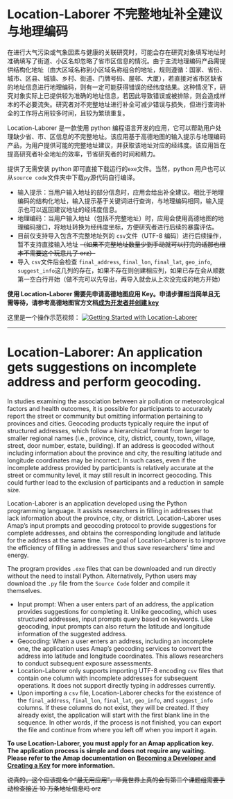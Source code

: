 # Location-Laborer 不完整地址补全建议与地理编码

在进行大气污染或气象因素与健康的关联研究时，可能会存在研究对象填写地址时准确填写了街道、小区名却忽略了省市区信息的情况。由于主流地理编码产品需提供结构化地址（由大区域名称到小区域名称组合的地址，规则遵循：国家、省份、城市、区县、城镇、乡村、街道、门牌号码、屋邨、大厦），若直接对省市区缺省的地址信息进行地理编码，则有一定可能获得错误的经纬度结果。这种情况下，研究对象实际上已提供较为准确的地址信息，若因此导致错误或被排除，则会造成样本的不必要流失。研究者对不完整地址进行补全可减少错误与损失，但进行查询补全的工作将占用较多时间，且较为繁琐重复。

Location-Laborer 是一款使用 python 编程语言开发的应用，它可以帮助用户处理缺少省、市、区信息的不完整地址。该应用基于高德地图的输入提示与地理编码产品，为用户提供可能的完整地址建议，并获取该地址对应的经纬度。该应用旨在提高研究者补全地址的效率，节省研究者的时间和精力。

提供了无需安装 python 即可直接下载运行的`exe`文件。当然，python 用户也可以从`source code`文件夹中下载`py`源代码自行编译。

- 输入提示：当用户输入地址的部分信息时，应用会给出补全建议。相比于地理编码的结构化地址，输入提示基于关键词进行查询，与地理编码相同，输入提示也可以返回建议地址的经纬度信息。
- 地理编码：当用户输入地址（包括不完整地址）时，应用会使用高德地图的地理编码接口，将地址转换为经纬度坐标，方便研究者进行后续的暴露评估。
- 目前仅支持导入包含不完整地址列的 `csv`文件（UTF-8 编码）进行后续操作，暂不支持直接输入地址 ~~（如果不完整地址数量少到手动就可以打完的话那也根本不需要这个玩意儿了 orz）~~
- 导入 `csv`文件后会检查 `final_address`, `final_lon`, `final_lat`, `geo_info`, `suggest_info`这几列的存在，如果不存在则创建相应列，如果已存在会从顺数第一空白行开始（做不完可以先导出，再导入就会从上次没完成的地方开始）

**使用 Location-Laborer 需要先申请高德地图应用 Key。申请步骤相当简单且无需等待，请参考高德地图官方文档[成为开发者并创建 key](https://lbs.amap.com/api/webservice/guide/create-project/get-key)**

这里是一个操作示范视频：
[![Getting Started with Location-Laborer](https://img.youtube.com/vi/DUaZFWqIZ_w/sddefault.jpg)](https://youtu.be/DUaZFWqIZ_w)

---

# Location-Laborer: An application gets suggestions on incomplete address and perform geocoding.

In studies examining the association between air pollution or meteorological factors and health outcomes, it is possible for participants to accurately report the street or community but omitting information pertaining to provinces and cities. Geocoding products typically require the input of structured addresses, which follow a hierarchical format from larger to smaller regional names (i.e., province, city, district, county, town, village, street, door number, estate, building). If an address is geocoded without including information about the province and city, the resulting latitude and longitude coordinates may be incorrect. In such cases, even if the incomplete address provided by participants is relatively accurate at the street or community level, it may still result in incorrect geocoding. This could further lead to the exclusion of participants and a reduction in sample size.

Location-Laborer is an application developed using the Python programming language. It assists researchers in filling in addresses that lack information about the province, city, or district. Location-Laborer uses Amap’s input prompts and geocoding protocol to provide suggestions for complete addresses, and obtains the corresponding longitude and latitude for the address at the same time. The goal of Location-Laborer is to improve the efficiency of filling in addresses and thus save researchers' time and energy.

The program provides `.exe` files that can be downloaded and run directly without the need to install Python. Alternatively, Python users may download the `.py` file from the `Source Code` folder and compile it themselves.

- Input prompt: When a user enters part of an address, the application provides suggestions for completing it. Unlike geocoding, which uses structured addresses, input prompts query based on keywords. Like geocoding, input prompts can also return the latitude and longitude information of the suggested address.
- Geocoding: When a user enters an address, including an incomplete one, the application uses Amap’s geocoding services to convert the address into latitude and longitude coordinates. This allows researchers to conduct subsequent exposure assessments.
- Location-Laborer only supports importing UTF-8 encoding `csv` files that contain one column with incomplete addresses for subsequent operations. It does not support directly typing in addresses currently.
- Upon importing a `csv` file, Location-Laborer checks for the existence of the `final_address`, `final_lon`, `final_lat`, `geo_info`, and `suggest_info` columns. If these columns do not exist, they will be created. If they already exist, the application will start with the first blank line in the sequence. In other words, if the process is not finished, you can export the file and continue from where you left off when you import it again.

**To use Location-Laborer, you must apply for an Amap application key. The application process is simple and does not require any waiting. Please refer to the Amap documentation on [Becoming a Developer and Creating a Key](https://lbs.amap.com/api/webservice/guide/create-project/get-key) for more information.**

~~说真的，这个应该提名个“最无用应用”，毕竟世界上真的会有第二个课题组需要手动检查接近 10 万条地址信息吗 orz~~

